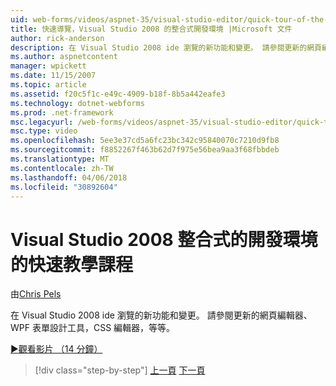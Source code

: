 ```yaml
---
uid: web-forms/videos/aspnet-35/visual-studio-editor/quick-tour-of-the-visual-studio-2008-integrated-development-environment
title: 快速導覽，Visual Studio 2008 的整合式開發環境 |Microsoft 文件
author: rick-anderson
description: 在 Visual Studio 2008 ide 瀏覽的新功能和變更。 請參閱更新的網頁編輯器、 WPF 表單設計工具，CSS 編輯器，等等。
ms.author: aspnetcontent
manager: wpickett
ms.date: 11/15/2007
ms.topic: article
ms.assetid: f20c5f1c-e49c-4909-b18f-8b5a442eafe3
ms.technology: dotnet-webforms
ms.prod: .net-framework
msc.legacyurl: /web-forms/videos/aspnet-35/visual-studio-editor/quick-tour-of-the-visual-studio-2008-integrated-development-environment
msc.type: video
ms.openlocfilehash: 5ee3e37cd5a6fc23bc342c95840070c7210d9fb8
ms.sourcegitcommit: f8852267f463b62d7f975e56bea9aa3f68fbbdeb
ms.translationtype: MT
ms.contentlocale: zh-TW
ms.lasthandoff: 04/06/2018
ms.locfileid: "30892604"
---
```

<a name="quick-tour-of-the-visual-studio-2008-integrated-development-environment"></a>Visual Studio 2008 整合式的開發環境的快速教學課程
====================
由[Chris Pels](https://twitter.com/chrispels)

在 Visual Studio 2008 ide 瀏覽的新功能和變更。 請參閱更新的網頁編輯器、 WPF 表單設計工具，CSS 編輯器，等等。

[&#9654;觀看影片 （14 分鐘）](https://channel9.msdn.com/Blogs/ASP-NET-Site-Videos/quick-tour-of-the-visual-studio-2008-integrated-development-environment)

> [!div class="step-by-step"]
> [上一頁](intellisense-for-jscript-and-aspnet-ajax.md)
> [下一頁](creating-and-modifying-a-css-file.md)
